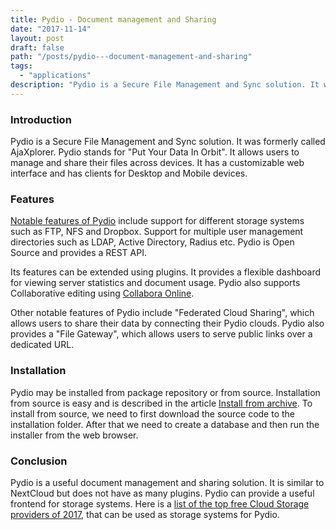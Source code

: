 ```yaml
---
title: Pydio - Document management and Sharing
date: "2017-11-14"
layout: post
draft: false
path: "/posts/pydio---document-management-and-sharing"
tags:
  - "applications"
description: "Pydio is a Secure File Management and Sync solution. It was formerly called AjaXplorer. Pydio stands for 'Put Your Data In Orbit'. It allows users to manage and share their files across devices. It has a customizable web interface and has clients for Desktop and Mobile devices."
---
```


### Introduction
Pydio is a Secure File Management and Sync solution. It was formerly called AjaXplorer. Pydio stands for "Put Your Data In Orbit". It allows users to manage and share their files across devices. It has a customizable web interface and has clients for Desktop and Mobile devices.

### Features
[Notable features of Pydio](https://pydio.com/en/features) include support for different storage systems such as FTP, NFS and Dropbox. Support for multiple user management directories such as LDAP, Active Directory, Radius etc. Pydio is Open Source and provides a REST API.

Its features can be extended using plugins. It provides a flexible dashboard for viewing server statistics and document usage. Pydio also supports Collaborative editing using [Collabora Online](/posts/installing-nextcloud--collabora-and-spreed-on-debian-jessie).

Other notable features of Pydio include "Federated Cloud Sharing", which allows users to share their data by connecting their Pydio clouds. Pydio also provides a "File Gateway", which allows users to serve public links over a dedicated URL.

### Installation
Pydio may be installed from package repository or from source. Installation from source is easy and is described in the article [Install from archive](https://pydio.com/en/docs/v8/install-archive). To install from source, we need to first download the source code to the installation folder. After that we need to create a database and then run the installer from the web browser.

### Conclusion
Pydio is a useful document management and sharing solution. It is similar to NextCloud but does not have as many plugins. Pydio can provide a useful frontend for storage systems. Here is a [list of the top free Cloud Storage providers of 2017](https://www.cloudwards.net/the-top-5-cloud-companies-with-large-free-service-plans/), that can be used as storage systems for Pydio.
